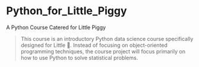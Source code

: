 # Python_for_Little_Piggy
A Python Course Catered for Little Piggy
> This course is an introductory Python data science course specifically designed for Little 🐷. Instead of focusing on object-oriented programming techniques, the course project will focus primarily on how to use Python to solve statistical problems.

